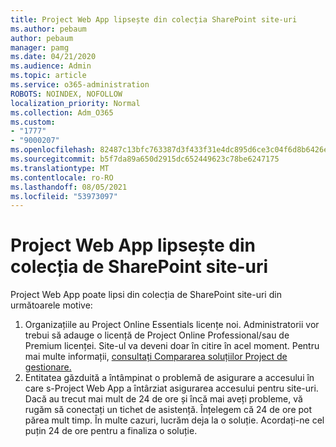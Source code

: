 ```yaml
---
title: Project Web App lipsește din colecția SharePoint site-uri
ms.author: pebaum
author: pebaum
manager: pamg
ms.date: 04/21/2020
ms.audience: Admin
ms.topic: article
ms.service: o365-administration
ROBOTS: NOINDEX, NOFOLLOW
localization_priority: Normal
ms.collection: Adm_O365
ms.custom:
- "1777"
- "9000207"
ms.openlocfilehash: 82487c13bfc763387d3f433f31e4dc895d6ce3c04f6d8b6426e999a8b5f4b79f
ms.sourcegitcommit: b5f7da89a650d2915dc652449623c78be6247175
ms.translationtype: MT
ms.contentlocale: ro-RO
ms.lasthandoff: 08/05/2021
ms.locfileid: "53973097"
---
```

# <a name="project-web-app-is-missing-from-the-sharepoint-site-collection"></a>Project Web App lipsește din colecția de SharePoint site-uri

Project Web App poate lipsi din colecția de SharePoint site-uri din următoarele motive:

1. Organizațiile au Project Online Essentials licențe noi. Administratorii vor trebui să adauge o licență de Project Online Professional/sau de Premium licenței. Site-ul va deveni doar în citire în acel moment. Pentru mai multe informații, [consultați Compararea soluțiilor Project de gestionare.](https://products.office.com/project/compare-microsoft-project-management-software?tab=1)
2. Entitatea găzduită a întâmpinat o problemă de asigurare a accesului în care s-Project Web App a întârziat asigurarea accesului pentru site-uri. Dacă au trecut mai mult de 24 de ore și încă mai aveți probleme, vă rugăm să conectați un tichet de asistență. Înțelegem că 24 de ore pot părea mult timp. În multe cazuri, lucrăm deja la o soluție. Acordați-ne cel puțin 24 de ore pentru a finaliza o soluție.
